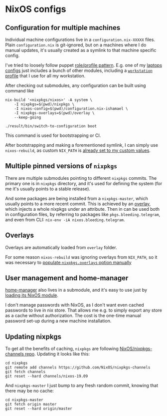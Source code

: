 # NixOS configs

Configuration for multiple machines
-----------------------------------

Individual machine configurations live in a `configuration.nix-XXXXX` files. Plain `configuration.nix` is git-ignored, but on a machines where I do manual updates, it's usually created as a symlink to that machine specific config.

I've tried to loosely follow puppet [role/profile pattern](https://puppet.com/docs/pe/2018.1/the_roles_and_profiles_method.html). 
E.g. one of my [laptops configs](./configuration.nix-balthamel) just includes a bunch of other modules, including a [`workstation` profile](profile/workstation.nix) that I use for all my workstation.

After checking out submodules, any configuration can be built using command like

    nix-build '<nixpkgs/nixos>' -A system \
        -I nixpkgs=$(pwd)/nixpkgs \
        -I nixos-config=$(pwd)/configuration.nix-ishamael \
        -I nixpkgs-overlays=$(pwd)/overlay \
        --keep-going
        
    ./result/bin/switch-to-configuration boot
        
This command is used for bootstrapping or CI. 

After bootstrapping and making a forementioned symlink, I can simply use `nixos-rebuild`, as custom `NIX_PATH` is [already set to my custom values](packages/use-my-overlays.nix).


Multiple pinned versions of `nixpkgs`
-------------------------------------
 
There are multiple submodules pointing to different `nixpkgs` commits. The primary one is in `nixpkgs` directory, and it's used for defining the system (for me it's usually points to a stable release).

And some packages are being installed from a `nixpkgs-master`, which usually points to a more recent commit. This is achieved by an [overlay](overlay/02-bleeding.nix), which injects a whole nixpkgs under an attribute. Then in can be used both in configuration files, by referring to packages like `pkgs.bleeding.telegram`, and even from CLI: `nix-env -iA nixos.bleeding.telegram`.

Overlays
--------

Overlays are automatically loaded from `overlay` folder.

For some reason `nixos-rebuild` was ignoring overlays from `NIX_PATH`, so it was necessary to [populate `nixpkgs.overlays` option manually](packages/use-my-overlays.nix)

User management and home-manager
--------------------------------

[home-manager](https://github.com/rycee/home-manager) also lives in a submodule, and it's easy to use just by [loading its NixOS module](users/binarin.nix).

I don't manage passwords with NixOS, as I don't want even cached passwords to live in nix store. That allows me e.g. to simply export any store as a cache without authorization. The cost is the one-time manual password set-up during a new machine installation.

Updating nixpkgs
----------------

To get all the benefits of caching, `nixpkgs` are following [NixOS/nixpkgs-channels repo](https://github.com/NixOS/nixpkgs-channels). Updating it looks like this:

    cd nixpkgs
    git remote add channels https://github.com/NixOS/nixpkgs-channels
    git fetch channels
    git reset --hard channels/nixos-19.09
    
And `nixpkgs-master` I just bump to any fresh random commit, knowing that there may be no cache:

    cd nixpkgs-master
    git fetch origin master
    git reset --hard origin/master



